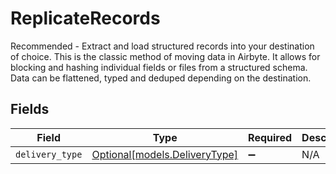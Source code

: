 # ReplicateRecords

Recommended - Extract and load structured records into your destination of choice. This is the classic method of moving data in Airbyte. It allows for blocking and hashing individual fields or files from a structured schema. Data can be flattened, typed and deduped depending on the destination.


## Fields

| Field                                                      | Type                                                       | Required                                                   | Description                                                |
| ---------------------------------------------------------- | ---------------------------------------------------------- | ---------------------------------------------------------- | ---------------------------------------------------------- |
| `delivery_type`                                            | [Optional[models.DeliveryType]](../models/deliverytype.md) | :heavy_minus_sign:                                         | N/A                                                        |